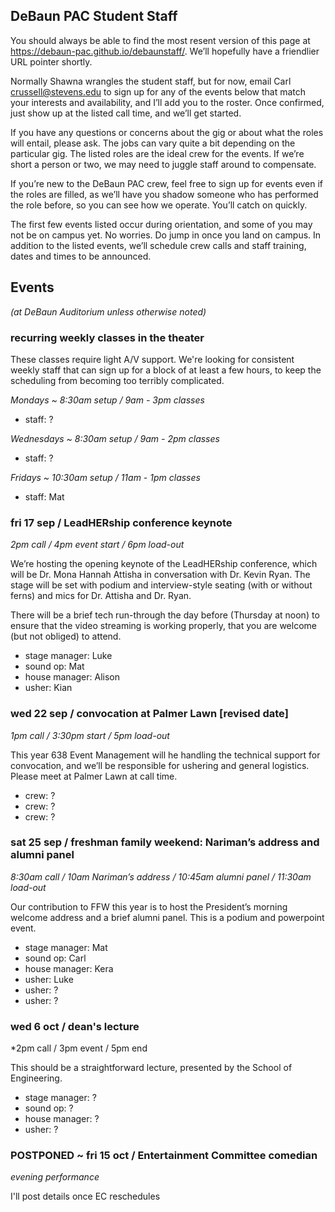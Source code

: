 ## DeBaun PAC Student Staff

You should always be able to find the most resent version of this page at <https://debaun-pac.github.io/debaunstaff/>. We’ll hopefully have a friendlier URL pointer shortly.

Normally Shawna wrangles the student staff, but for now, email Carl <crussell@stevens.edu> to sign up for any of the events below that match your interests and availability, and I’ll add you to the roster. Once confirmed, just show up at the listed call time, and we’ll get started.

If you have any questions or concerns about the gig or about what the roles will entail, please ask. The jobs can vary quite a bit depending on the particular gig. The listed roles are the ideal crew for the events. If we’re short a person or two, we may need to juggle staff around to compensate.

If you’re new to the DeBaun PAC crew, feel free to sign up for events even if the roles are filled, as we’ll have you shadow someone who has performed the role before, so you can see how we operate. You’ll catch on quickly.

The first few events listed occur during orientation, and some of you may not be on campus yet. No worries. Do jump in once you land on campus.
In addition to the listed events, we’ll schedule crew calls and staff training, dates and times to be announced.

## Events
*(at DeBaun Auditorium unless otherwise noted)*

### recurring weekly classes in the theater

These classes require light A/V support. We're looking for consistent weekly staff that can sign up for a block of at least a few hours, to keep the scheduling from becoming too terribly complicated.

*Mondays ~ 8:30am setup / 9am - 3pm classes*

- staff: ?

*Wednesdays ~ 8:30am setup / 9am - 2pm classes*

- staff: ?

*Fridays ~ 10:30am setup / 11am - 1pm classes*

- staff: Mat


### fri 17 sep / LeadHERship conference keynote
*2pm call / 4pm event start / 6pm load-out*

We’re hosting the opening keynote of the LeadHERship conference, which will be Dr. Mona Hannah Attisha in conversation with Dr. Kevin Ryan. The stage will be set with podium and interview-style seating (with or without ferns) and mics for Dr. Attisha and Dr. Ryan.

There will be a brief tech run-through the day before (Thursday at noon) to ensure that the video streaming is working properly, that you are welcome (but not obliged) to attend.

- stage manager: Luke
- sound op: Mat
- house manager: Alison
- usher: Kian


### wed 22 sep / convocation at Palmer Lawn [revised date]
*1pm call / 3:30pm start / 5pm load-out*

This year 638 Event Management will he handling the technical support for convocation, and we’ll be responsible for ushering and general logistics. Please meet at Palmer Lawn at call time.

- crew: ?
- crew: ?
- crew: ?


### sat 25 sep / freshman family weekend: Nariman’s address and alumni panel
*8:30am call / 10am Nariman’s address / 10:45am alumni panel / 11:30am load-out*

Our contribution to FFW this year is to host the President’s morning welcome address and a brief alumni panel. This is a podium and powerpoint event.

- stage manager: Mat
- sound op: Carl
- house manager: Kera
- usher: Luke
- usher: ?
- usher: ?


### wed 6 oct / dean's lecture
*2pm call / 3pm event / 5pm end

This should be a straightforward lecture, presented by the School of Engineering.

- stage manager: ?
- sound op: ?
- house manager: ?
- usher: ?


### POSTPONED ~ fri 15 oct / Entertainment Committee comedian
*evening performance*

I'll post details once EC reschedules

